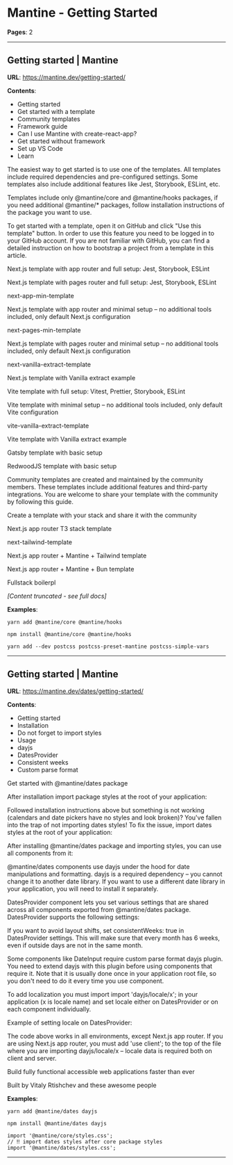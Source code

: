 # Mantine - Getting Started

**Pages**: 2

---

## Getting started | Mantine

**URL**: https://mantine.dev/getting-started/

**Contents**:
- Getting started
- Get started with a template
- Community templates
- Framework guide
- Can I use Mantine with create-react-app?
- Get started without framework
- Set up VS Code
- Learn

The easiest way to get started is to use one of the templates. All templates include required dependencies and pre-configured settings. Some templates also include additional features like Jest, Storybook, ESLint, etc.

Templates include only @mantine/core and @mantine/hooks packages, if you need additional @mantine/* packages, follow installation instructions of the package you want to use.

To get started with a template, open it on GitHub and click "Use this template" button. In order to use this feature you need to be logged in to your GitHub account. If you are not familiar with GitHub, you can find a detailed instruction on how to bootstrap a project from a template in this article.

Next.js template with app router and full setup: Jest, Storybook, ESLint

Next.js template with pages router and full setup: Jest, Storybook, ESLint

next-app-min-template

Next.js template with app router and minimal setup – no additional tools included, only default Next.js configuration

next-pages-min-template

Next.js template with pages router and minimal setup – no additional tools included, only default Next.js configuration

next-vanilla-extract-template

Next.js template with Vanilla extract example

Vite template with full setup: Vitest, Prettier, Storybook, ESLint

Vite template with minimal setup – no additional tools included, only default Vite configuration

vite-vanilla-extract-template

Vite template with Vanilla extract example

Gatsby template with basic setup

RedwoodJS template with basic setup

Community templates are created and maintained by the community members. These templates include additional features and third-party integrations. You are welcome to share your template with the community by following this guide.

Create a template with your stack and share it with the community

Next.js app router T3 stack template

next-tailwind-template

Next.js app router + Mantine + Tailwind template

Next.js app router + Mantine + Bun template

Fullstack boilerpl

*[Content truncated - see full docs]*

**Examples**:

```text
yarn add @mantine/core @mantine/hooks
```

```text
npm install @mantine/core @mantine/hooks
```

```text
yarn add --dev postcss postcss-preset-mantine postcss-simple-vars
```

---

## Getting started | Mantine

**URL**: https://mantine.dev/dates/getting-started/

**Contents**:
- Getting started
- Installation
- Do not forget to import styles
- Usage
- dayjs
- DatesProvider
- Consistent weeks
- Custom parse format

Get started with @mantine/dates package

After installation import package styles at the root of your application:

Followed installation instructions above but something is not working (calendars and date pickers have no styles and look broken)? You've fallen into the trap of not importing dates styles! To fix the issue, import dates styles at the root of your application:

After installing @mantine/dates package and importing styles, you can use all components from it:

@mantine/dates components use dayjs under the hood for date manipulations and formatting. dayjs is a required dependency – you cannot change it to another date library. If you want to use a different date library in your application, you will need to install it separately.

DatesProvider component lets you set various settings that are shared across all components exported from @mantine/dates package. DatesProvider supports the following settings:

If you want to avoid layout shifts, set consistentWeeks: true in DatesProvider settings. This will make sure that every month has 6 weeks, even if outside days are not in the same month.

Some components like DateInput require custom parse format dayjs plugin. You need to extend dayjs with this plugin before using components that require it. Note that it is usually done once in your application root file, so you don't need to do it every time you use component.

To add localization you must import import 'dayjs/locale/x'; in your application (x is locale name) and set locale either on DatesProvider or on each component individually.

Example of setting locale on DatesProvider:

The code above works in all environments, except Next.js app router. If you are using Next.js app router, you must add 'use client'; to the top of the file where you are importing dayjs/locale/x – locale data is required both on client and server.

Build fully functional accessible web applications faster than ever

Built by Vitaly Rtishchev and these awesome people

**Examples**:

```text
yarn add @mantine/dates dayjs
```

```text
npm install @mantine/dates dayjs
```

```text
import '@mantine/core/styles.css';
// ‼️ import dates styles after core package styles
import '@mantine/dates/styles.css';
```

---
